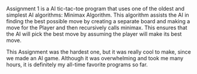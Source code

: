 Assignment 1 is a AI tic-tac-toe program that uses one of the oldest and simplest AI algorithms: Minimax Algorithm. This algorithm assists the AI in finding the best possible move by creating a separate board and making a move for the Player and then recursively calls minimax. This ensures that the AI will pick the best move by assuming the player will make its best move.

This Assignment was the hardest one, but it was really cool to make, since we made an AI game. Although it was overwhelming and took me many hours, it is definitely my all-time favorite programs so far.
